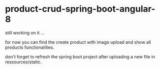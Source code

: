 # product-crud-spring-boot-angular-8

still working on it ...

for now you can find the create product with image upload and show all products functionalities.

don't forget to refresh the spring boot project after uploading a new file in ressources/static.
